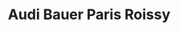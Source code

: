 ---
title: "Audi Bauer Paris Roissy"
url: /roissy-en-france/audi-bauer-paris-roissy/
shop: Autohaus
---